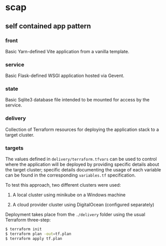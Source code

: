 # scap

## self contained app pattern

### front

Basic Yarn-defined Vite application from a vanilla template.

### service

Basic Flask-defined WSGI application hosted via Gevent.

### state

Basic Sqlite3 database file intended to be mounted for access by the service.

### delivery

Collection of Terraform resources for deploying the application stack to a target cluster.

### targets

The values defined in `delivery/terraform.tfvars` can be used to control where the application will be deployed by providing specific details about the target cluster; specific details documenting the usage of each variable can be found in the corresponding `variables.tf` specification.

To test this approach, two different clusters were used:

1. A local cluster using minikube on a Windows machine

1. A cloud provider cluster using DigitalOcean (configured separately)

Deployment takes place from the `./delivery` folder using the usual Terraform three-step:

```sh
$ terraform init
$ terraform plan -out=tf.plan
$ terraform apply tf.plan
```
